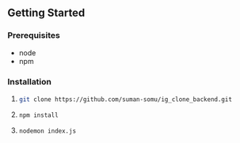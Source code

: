 
## Getting Started

### Prerequisites

- node
- npm

### Installation

1. 
   ```bash
   git clone https://github.com/suman-somu/ig_clone_backend.git
   ```
2. 
   ```bash
   npm install
   ```
3. 
   ```bash
   nodemon index.js
   ```

